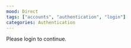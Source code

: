 ```yaml
---
mood: Direct
tags: ["accounts", "authentication", "login"]
categories: Authentication
---
```


Please login to continue.
